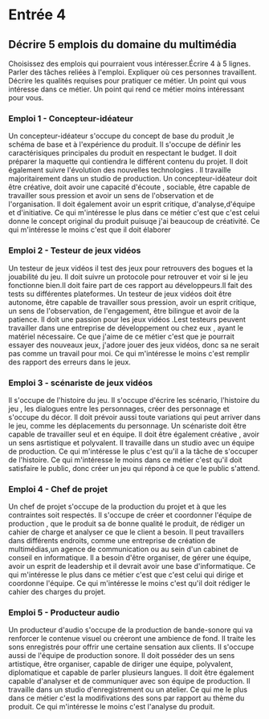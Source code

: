 # Entrée 4
## Décrire 5 emplois du domaine du multimédia
Choisissez des emplois qui pourraient vous intéresser.Écrire 4 à 5 lignes. Parler des tâches reliées à l'emploi. Expliquer où ces personnes travaillent. Décrire les qualités requises pour pratiquer ce métier. Un point qui vous intéresse dans ce métier. Un point qui rend ce métier moins intéressant pour vous. 

### Emploi 1 - Concepteur-idéateur
Un concepteur-idéateur s'occupe du concept de base du produit ,le schéma de base et à l'expérience du produit. Il s'occupe de définir les caractérisiques principales du produit en respectant le budget. Il doit préparer la maquette qui contiendra le différent contenu du projet. Il doit également suivre l'évolution des nouvelles technologies . Il travaille majoritairement dans un studio de production. Un concepteur-idéateur doit être créative, doit avoir une capacité d'écoute , sociable, être capable de travailler sous pression et avoir un sens de l'observation et de l'organisation. Il doit également avoir un esprit critique, d'analyse,d'équipe et d'initiative. Ce qui m'intéresse le plus dans ce métier c'est que c'est celui donne le concept original du produit puisuqe j'ai beaucoup de créativité. Ce qui m'intéresse le moins c'est que il doit élaborer 

### Emploi 2 - Testeur de jeux vidéos
Un testeur de jeux vidéos il test des jeux pour retrouvers des bogues et la jouabilité du jeu. Il doit suivre un protocole pour retrouver et voir si le jeu fonctionne bien.Il doit faire part de ces rapport au développeurs.Il fait des tests su différentes plateformes. Un testeur de jeux vidéos doit être autonome, être capable de travailler sous pression, avoir un esprit critique, un sens de l'observation, de l'engagement, être bilingue et avoir de la patience. Il doit une passion pour les jeux vidéos .Lest testeurs peuvent travailler dans une entreprise de développement  ou chez eux , ayant le matériel nécessaire. Ce que j'aime de ce métier c'est que je pourrait essayer des nouveaux jeux, j'adore jouer des jeux vidéos, donc sa ne serait pas comme un travail pour moi. Ce qui m'intéresse le moins c'est remplir des rapport des erreurs dans le jeux.

### Emploi 3 - scénariste de jeux vidéos
Il s'occupe de l'histoire du jeu. Il s'occupe d'écrire les scénario, l'histoire du jeu , les dialogues entre les personnages, créer des personnage et s'occupe du décor. Il doit prévoir aussi toute variations qui peut arriver dans le jeu, comme les déplacements du personnage. Un scénariste doit être capable de travailler seul et en équipe. Il doit être également créative , avoir un sens asrtistique et polyvalent. Il travaille dans un studio avec  un équipe de production. Ce qui m'intéresse le plus c'est qu'il a la tâche de s'occuper de l'histoire. Ce qui m'intéresse le moins dans ce métier c'est qu'il doit satisfaire le public, donc créer un jeu qui répond à ce que le public s'attend.

### Emploi 4 - Chef de projet
Un  chef de projet s'occupe de la production  du projet et à que les contraintes soit respectés. Il s'occupe de créer et coordonner l'équipe de production , que le produit sa de bonne qualité le produit, de rédiger un cahier de charge  et analyser ce que le client a besoin. Il peut travaillers dans différents endroits, comme une entreprise de création de multimédias,un agence de communication ou au sein d'un cabinet de conseil en informatique. Il a besoin d'être organiser, de gérer une équipe, avoir un esprit de leadership et il devrait avoir une base d'informatique. Ce qui m'intéresse le plus dans ce métier c'est que c'est celui qui dirige et coordonne l'équipe. Ce qui m'intéresse le moins c'est qu'il doit rédiger le cahier des charges du projet.

### Emploi 5 - Producteur audio
Un producteur d'audio s'occupe de la production de bande-sonore qui va renforcer le contenue visuel ou créeront une ambience de fond. Il traite les sons enregistrés pour offrir une certaine sensation aux clients. Il s'occupe aussi de l'équipe de production sonore. Il doit posséder des un sens artistique, être organiser, capable de diriger une équipe, polyvalent, diplomatique et capable de parler plusieurs langues. Il doit être également capable d'analyser et de communiquer avec son équipe de production. Il travaille dans un studio d'enregistrement ou un atelier. Ce qui me le plus dans ce métier c'est la modifivations des sons par rapport au thème du produit. Ce qui m'intéresse le moins c'est l'analyse du produit.


